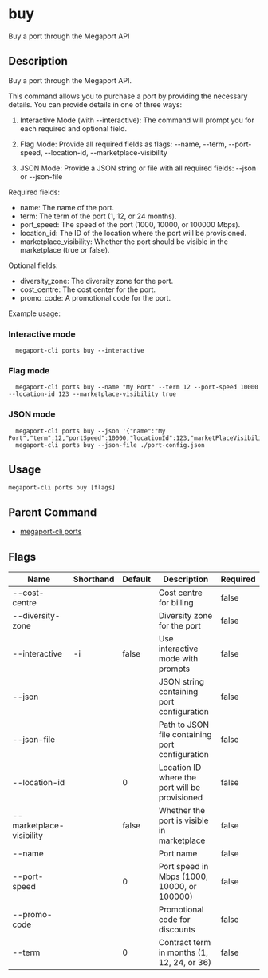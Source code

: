 # buy

Buy a port through the Megaport API

## Description

Buy a port through the Megaport API.

This command allows you to purchase a port by providing the necessary details.
You can provide details in one of three ways:

1. Interactive Mode (with --interactive):
   The command will prompt you for each required and optional field.

2. Flag Mode:
   Provide all required fields as flags:
   --name, --term, --port-speed, --location-id, --marketplace-visibility

3. JSON Mode:
   Provide a JSON string or file with all required fields:
   --json <json-string> or --json-file <path>

Required fields:
  - name: The name of the port.
  - term: The term of the port (1, 12, or 24 months).
  - port_speed: The speed of the port (1000, 10000, or 100000 Mbps).
  - location_id: The ID of the location where the port will be provisioned.
  - marketplace_visibility: Whether the port should be visible in the marketplace (true or false).

Optional fields:
  - diversity_zone: The diversity zone for the port.
  - cost_centre: The cost center for the port.
  - promo_code: A promotional code for the port.

Example usage:

### Interactive mode
```
  megaport-cli ports buy --interactive
```

### Flag mode
```
  megaport-cli ports buy --name "My Port" --term 12 --port-speed 10000 --location-id 123 --marketplace-visibility true
```

### JSON mode
```
  megaport-cli ports buy --json '{"name":"My Port","term":12,"portSpeed":10000,"locationId":123,"marketPlaceVisibility":true}'
  megaport-cli ports buy --json-file ./port-config.json
```



## Usage

```
megaport-cli ports buy [flags]
```



## Parent Command

* [megaport-cli ports](megaport-cli_ports.md)




## Flags

| Name | Shorthand | Default | Description | Required |
|------|-----------|---------|-------------|----------|
| --cost-centre |  |  | Cost centre for billing | false |
| --diversity-zone |  |  | Diversity zone for the port | false |
| --interactive | -i | false | Use interactive mode with prompts | false |
| --json |  |  | JSON string containing port configuration | false |
| --json-file |  |  | Path to JSON file containing port configuration | false |
| --location-id |  | 0 | Location ID where the port will be provisioned | false |
| --marketplace-visibility |  | false | Whether the port is visible in marketplace | false |
| --name |  |  | Port name | false |
| --port-speed |  | 0 | Port speed in Mbps (1000, 10000, or 100000) | false |
| --promo-code |  |  | Promotional code for discounts | false |
| --term |  | 0 | Contract term in months (1, 12, 24, or 36) | false |



